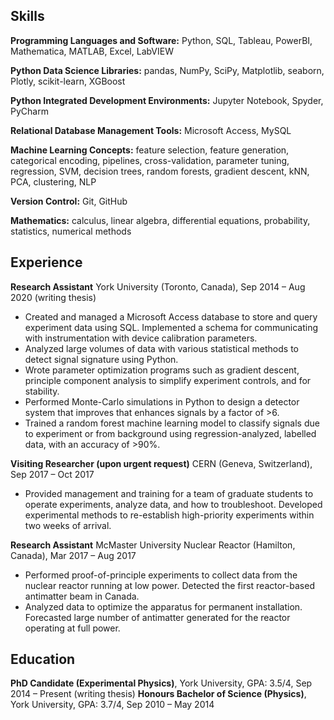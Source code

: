 ## Skills
**Programming Languages and Software:** Python, SQL, Tableau, PowerBI, Mathematica, MATLAB, Excel, LabVIEW

**Python Data Science Libraries:** pandas, NumPy, SciPy, Matplotlib, seaborn, Plotly, scikit-learn, XGBoost

**Python Integrated Development Environments:** Jupyter Notebook, Spyder, PyCharm

**Relational Database Management Tools:** Microsoft Access, MySQL

**Machine Learning Concepts:** feature selection, feature generation, categorical encoding, pipelines, cross-validation, parameter tuning, regression, SVM, decision trees, random forests, gradient descent, kNN, PCA, clustering, NLP

**Version Control:** Git, GitHub

**Mathematics:** calculus, linear algebra, differential equations, probability, statistics, numerical methods

## Experience
**Research Assistant** York University (Toronto, Canada), Sep 2014 – Aug 2020 (writing thesis)
* Created and managed a Microsoft Access database to store and query experiment data using SQL. Implemented a schema for communicating with instrumentation with device calibration parameters.
* Analyzed large volumes of data with various statistical methods to detect signal signature using Python.
* Wrote parameter optimization programs such as gradient descent, principle component analysis to simplify experiment controls, and for stability.
* Performed Monte-Carlo simulations in Python to design a detector system that improves that enhances signals by a factor of >6.
* Trained a random forest machine learning model to classify signals due to experiment or from background using regression-analyzed, labelled data, with an accuracy of >90%.

**Visiting Researcher (upon urgent request)** CERN (Geneva, Switzerland), Sep 2017 – Oct 2017
* Provided management and training for a team of graduate students to operate experiments, analyze data, and how to troubleshoot. Developed experimental methods to re-establish high-priority experiments within two weeks of arrival.

**Research Assistant** McMaster University Nuclear Reactor (Hamilton, Canada), Mar 2017 – Aug 2017
* Performed proof-of-principle experiments to collect data from the nuclear reactor running at low power. Detected the first reactor-based antimatter beam in Canada.
* Analyzed data to optimize the apparatus for permanent installation. Forecasted large number of antimatter generated for the reactor operating at full power.

## Education
**PhD Candidate (Experimental Physics)**, York University, GPA: 3.5/4, Sep 2014 – Present (writing thesis)
**Honours Bachelor of Science (Physics)**, York University, GPA: 3.7/4, Sep 2010 – May 2014
